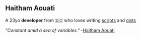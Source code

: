 ## Haitham Aouati

A 23yo **developer** from :algeria: who loves writing [scripts](https://github.com/haithamaouati?tab=repositories) and [gists](https://gist.github.com/haithamaouati)

_"Constant amid a sea of variables."_ -[Haitham Aouati](https://github.com/haithamaouati)
